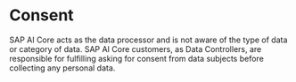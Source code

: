 <!-- loio9fc8fcbd5a64405490307233877d8779 -->

# Consent

SAP AI Core acts as the data processor and is not aware of the type of data or category of data. SAP AI Core customers, as Data Controllers, are responsible for fulfilling asking for consent from data subjects before collecting any personal data.


